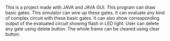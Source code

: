 This is a project made with JAVA and JAVA GUI. This program can draw basic gates. This simulator can wire up these gates. It can evaluate any kind of complex circuit with these basic gates. It can also show corresponding output of the evaluated circuit showing flash in LED light. User can delete any gate using delete button. The whole frame can be cleared using clear button.